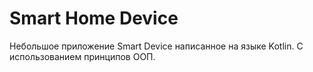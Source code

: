 # Smart Home Device
Небольшое приложение Smart Device написанное на языке Kotlin.
С использованием принципов ООП.
